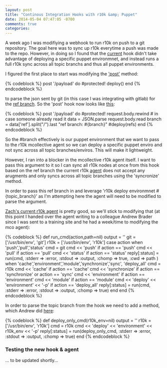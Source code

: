 ```yaml
---
layout: post
title: "Continous Integration Hooks with r10k &amp; Puppet"
date: 2014-05-04 07:47:05 -0700
comments: true
categories: 
---
```

A week ago I was modifiying a webhook to run r10k on push to a git repository. The goal here was to sync up r10k everytime a push was made to the repo. However, in doing so I found that the [current](https://github.com/acidprime/r10k/blob/master/templates/usr/local/bin/webhook.erb) hook didn't take advantage of deploying a specific puppet environmnet, and instead runs a full r10k sync across all topic branchs and thus all puppet environments.

I figured the first place to start was modifying the ['post'](https://github.com/acidprime/r10k/blob/master/templates/usr/local/bin/webhook.erb#L35) method:

{% codeblock %}
post '/payload' do
      #protected!
      deploy()
    end
{% endcodeblock %}

 to parse the json sent by git (in this case I was integrating with gitlab) for the [ref branch](http://demo.gitlab.com/help/web_hooks). So the 'post' hook now looks like [this](https://github.com/malnick/r10k/blob/master/templates/usr/local/bin/webhook.erb#L52):

{% codeblock %}
post '/payload' do
    #protected!
    request.body.rewind  # in case someone already read it
    data = JSON.parse request.body.read
    branch = data['ref'].split("/").last
    "ref branch: #{branch}"
    #deploy(refs)
end
{% endcodeblock %}

So the #branch effectively is our puppet environment that we want to pass to the r10k mcollective agent so we can deploy a specific puppet enviro and not sync across all topic branches/enviros. This will make it lightweight.

However, I ran into a blocker in the mcollective r10k agent itself. I want to pass this argument to it so I can sync all r10k nodes at once from this hook based on the ref branch the current r10k [agent](https://github.com/acidprime/r10k/blob/master/files/agent/r10k.rb#L28) does not accept any arugments and only syncs across all topic branches using the 'syncronize' method.

In order to pass this ref branch in and leverage 'r10k deploy environmnet #{topic_branch}' as I'm attempting here the agent will need to be modified to parse the argument.

[Zach's current r10k agent](https://github.com/acidprime/r10k/blob/master/files/agent/r10k.rb#L28) is pretty good, so we'll stick to modifying that (at this point I handed over the agent writing to a colleague Andrew Brader since I was sent to a training site and he had a week/time to modifying the mco agent):

{% codeblock %}
     def run_cmd(action,path=nil)
        output = ''
        git  = ['/usr/bin/env', 'git']
        r10k = ['/usr/bin/env', 'r10k']
        case action
        when 'push','pull','status'
          cmd = git
          cmd << 'push'   if action == 'push'
          cmd << 'pull'   if action == 'pull'
          cmd << 'status' if action == 'status'
          reply[:status] = run(cmd, :stderr => :error, :stdout => :output, :chomp => true, :cwd => path )
        when 'cache','environment','module','synchronize','sync', 'deploy_all'
          cmd = r10k
          cmd << 'cache'       if action == 'cache'
          cmd << 'synchronize' if action == 'synchronize' or action == 'sync'
          cmd << 'environment' if action == 'environment'
          cmd << 'module'      if action == 'module'
          cmd << 'deploy' << 'environment' << '-p' if action == 'deploy_all'
          reply[:status] = run(cmd, :stderr => :error, :stdout => :output, :chomp => true)
        end
    end
{% endcodeblock %}

In order to parse the topic branch from the hook we need to add a method, which Andrew did [here](https://github.com/abrader/r10k/blob/master/files/agent/r10k.rb#L59):

{% codeblock %}
      def deploy_only_cmd(r10k_env=nil)
        output = ''
        r10k = ['/usr/bin/env', 'r10k']
        cmd = r10k
        cmd << 'deploy' << 'environment' << r10k_env << '-p'
        reply[:status] = run(deploy_only_cmd, :stderr => :error, :stdout => :output, :chomp => true)
      end
{% endcodeblock %}

### Testing the new hook & agent

... to be updated shortly... 

